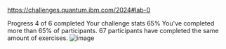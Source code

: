 https://challenges.quantum.ibm.com/2024#lab-0

Progress
4 of 6
completed
Your challenge stats
65%
You've completed more than 65% of participants.
67
participants have completed the same amount of exercises.
![image](https://github.com/noahbean33/IBM-Quantum_Challenge_2024/assets/92399044/8b8fafb2-312e-413c-bfb0-7e5fa7e00121)
